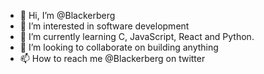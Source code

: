 - 👋 Hi, I’m @Blackerberg
- 👀 I’m interested in software development 
- 🌱 I’m currently learning C, JavaScript, React and Python.
- 💞️ I’m looking to collaborate on building anything 
- 📫 How to reach me @Blackerberg on twitter 

<!---
Blackerberg/Blackerberg is a ✨ special ✨ repository because its `README.md` (this file) appears on your GitHub profile.
You can click the Preview link to take a look at your changes.
--->

